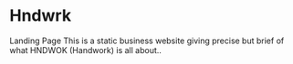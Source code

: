 # Hndwrk
 Landing Page
This is a static business website giving precise but brief of what HNDWOK (Handwork) is all about..
